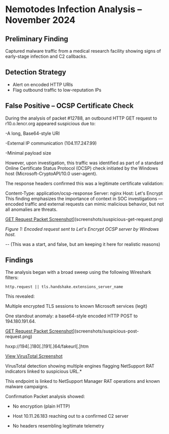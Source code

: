 # Nemotodes Infection Analysis – November 2024

## Preliminary Finding
Captured malware traffic from a medical research facility showing signs of early-stage infection and C2 callbacks.

##  Detection Strategy
- Alert on encoded HTTP URIs
- Flag outbound traffic to low-reputation IPs

## False Positive – OCSP Certificate Check

During the analysis of packet #12788, an outbound HTTP GET request to r10.o.lencr.org appeared suspicious due to:

-A long, Base64-style URI

-External IP communication (104.117.247.99)

-Minimal payload size

However, upon investigation, this traffic was identified as part of a standard Online Certificate Status Protocol (OCSP) check initiated by the Windows host (Microsoft-CryptoAPI/10.0 user-agent).

The response headers confirmed this was a legitimate certificate validation:

Content-Type: application/ocsp-response
Server: nginx
Host: Let's Encrypt
This finding emphasizes the importance of context in SOC investigations — encoded traffic and external requests can mimic malicious behavior, but not all anomalies are threats.

[GET Request Packet Screenshot](screenshots/suspicious-get-request.png)](screenshots/suspicious-get-request.png)

*Figure 1: Encoded request sent to Let's Encrypt OCSP server by Windows host.*

-- (This was a start, and false, but am keeping it here for realistic reasons)


## Findings
The analysis began with a broad sweep using the following Wireshark filters:

```
http.request || tls.handshake.extensions_server_name
```
This revealed:

Multiple encrypted TLS sessions to known Microsoft services (legit)

One standout anomaly: a base64-style encoded HTTP POST to 194.180.191.64.

[GET Request Packet Screenshot](screenshots/suspicious-post-request.png)](screenshots/suspicious-post-request.png)

hxxp://194[.]180[.]191[.]64/fakeurl[.]htm

[View VirusTotal Screenshot](screenshots/suspicious-url-virustotal.png)

VirusTotal detection showing multiple engines flagging NetSupport RAT indicators linked to suspicious URL.*


This endpoint is linked to NetSupport Manager RAT operations and known malware campaigns.


 Confirmation
Packet analysis showed:

- No encryption (plain HTTP)

- Host 10.11.26.183 reaching out to a confirmed C2 server

- No headers resembling legitimate telemetry















